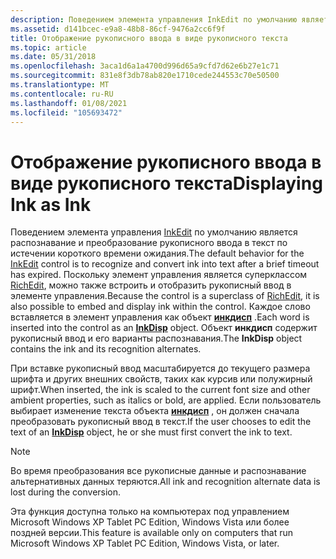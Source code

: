 ```yaml
---
description: Поведением элемента управления InkEdit по умолчанию является распознавание и преобразование рукописного ввода в текст по истечении короткого времени ожидания.
ms.assetid: d141bcec-e9a8-48b8-86cf-9476a2cc6f9f
title: Отображение рукописного ввода в виде рукописного текста
ms.topic: article
ms.date: 05/31/2018
ms.openlocfilehash: 3aca1d6a1a4700d996d65a9cfd7d62e6b27e1c71
ms.sourcegitcommit: 831e8f3db78ab820e1710cede244553c70e50500
ms.translationtype: MT
ms.contentlocale: ru-RU
ms.lasthandoff: 01/08/2021
ms.locfileid: "105693472"
---
```

# <a name="displaying-ink-as-ink"></a><span data-ttu-id="fa985-103">Отображение рукописного ввода в виде рукописного текста</span><span class="sxs-lookup"><span data-stu-id="fa985-103">Displaying Ink as Ink</span></span>

<span data-ttu-id="fa985-104">Поведением элемента управления [InkEdit](inkedit-control-reference.md) по умолчанию является распознавание и преобразование рукописного ввода в текст по истечении короткого времени ожидания.</span><span class="sxs-lookup"><span data-stu-id="fa985-104">The default behavior for the [InkEdit](inkedit-control-reference.md) control is to recognize and convert ink into text after a brief timeout has expired.</span></span> <span data-ttu-id="fa985-105">Поскольку элемент управления является суперклассом [RichEdit](../controls/rich-edit-controls.md), можно также встроить и отобразить рукописный ввод в элементе управления.</span><span class="sxs-lookup"><span data-stu-id="fa985-105">Because the control is a superclass of [RichEdit](../controls/rich-edit-controls.md), it is also possible to embed and display ink within the control.</span></span> <span data-ttu-id="fa985-106">Каждое слово вставляется в элемент управления как объект [**инкдисп**](inkdisp-class.md) .</span><span class="sxs-lookup"><span data-stu-id="fa985-106">Each word is inserted into the control as an [**InkDisp**](inkdisp-class.md) object.</span></span> <span data-ttu-id="fa985-107">Объект **инкдисп** содержит рукописный ввод и его варианты распознавания.</span><span class="sxs-lookup"><span data-stu-id="fa985-107">The **InkDisp** object contains the ink and its recognition alternates.</span></span>

<span data-ttu-id="fa985-108">При вставке рукописный ввод масштабируется до текущего размера шрифта и других внешних свойств, таких как курсив или полужирный шрифт.</span><span class="sxs-lookup"><span data-stu-id="fa985-108">When inserted, the ink is scaled to the current font size and other ambient properties, such as italics or bold, are applied.</span></span> <span data-ttu-id="fa985-109">Если пользователь выбирает изменение текста объекта [**инкдисп**](inkdisp-class.md) , он должен сначала преобразовать рукописный ввод в текст.</span><span class="sxs-lookup"><span data-stu-id="fa985-109">If the user chooses to edit the text of an [**InkDisp**](inkdisp-class.md) object, he or she must first convert the ink to text.</span></span>

> [!Note]  
> <span data-ttu-id="fa985-110">Во время преобразования все рукописные данные и распознавание альтернативных данных теряются.</span><span class="sxs-lookup"><span data-stu-id="fa985-110">All ink and recognition alternate data is lost during the conversion.</span></span>

 

<span data-ttu-id="fa985-111">Эта функция доступна только на компьютерах под управлением Microsoft Windows XP Tablet PC Edition, Windows Vista или более поздней версии.</span><span class="sxs-lookup"><span data-stu-id="fa985-111">This feature is available only on computers that run Microsoft Windows XP Tablet PC Edition, Windows Vista, or later.</span></span>

 

 
